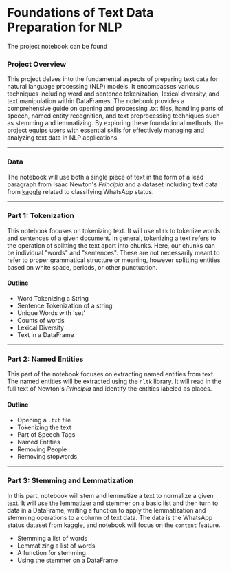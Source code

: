 # Foundations of Text Data Preparation for NLP
The project notebook can be found 

### Project Overview
This project delves into the fundamental aspects of preparing text data for natural language processing (NLP) models. It encompasses various techniques including word and sentence tokenization, lexical diversity, and text manipulation within DataFrames. The notebook provides a comprehensive guide on opening and processing .txt files, handling parts of speech, named entity recognition, and text preprocessing techniques such as stemming and lemmatizing. By exploring these foundational methods, the project equips users with essential skills for effectively managing and analyzing text data in NLP applications.

______________________________________________________________________________________________________________________________________________________________________________________________________________________________

### Data
The notebook will use both a single piece of text in the form of a lead paragraph from Isaac Newton's *Principia* and a dataset including text data from [kaggle](https://www.kaggle.com/datasets/sankha1998/emotion?select=Emotion%28sad%29.csv) related to classifying WhatsApp status. 

______________________________________________________________________________________________________________________________________________________________________________________________________________________________

### Part 1: Tokenization

This notebook focuses on tokenizing text.  It will use `nltk` to tokenize words and sentences of a given document.  In general, tokenizing a text refers to the operation of splitting the text apart into chunks.  Here, our chunks can be individual "words" and "sentences".  These are not necessarily meant to refer to proper grammatical structure or meaning, however splitting entities based on white space, periods, or other punctuation.  

#### Outline

- Word Tokenizing a String
- Sentence Tokenization of a string
- Unique Words with 'set'
- Counts of words
- Lexical Diversity
- Text in a DataFrame

______________________________________________________________________________________________________________________________________________________________________________________________________________________________

### Part 2: Named Entities

This part of the notebook focuses on extracting named entities from text.  The named entities will be extracted using the `nltk` library.  It will read in the full text of Newton's *Principia* and identify the entities labeled as places.  

#### Outline

- Opening a `.txt` file
- Tokenizing the text
- Part of Speech Tags 
- Named Entities
- Removing People
- Removing stopwords

______________________________________________________________________________________________________________________________________________________________________________________________________________________________

### Part 3: Stemming and Lemmatization

In this part, notebook will stem and lemmatize a text to normalize a given text. It will use the lemmatizer and stemmer on a basic list and then turn to data in a DataFrame, writing a function to apply the lemmatization and stemming operations to a column of text data.  The data is the WhatsApp status dataset from kaggle, and notebook will focus on the `content` feature.

- Stemming a list of words
- Lemmatizing a list of words
- A function for stemming
- Using the stemmer on a DataFrame

